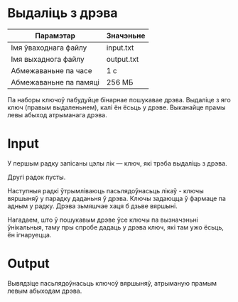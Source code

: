 # Выдаліць з дрэва

|        Парамэтар        |   Значэньне   |
|  --------------------   | ------------- |
|  Імя ўваходнага файлу   |    input.txt  |
|   Імя выхаднога файлу   |    output.txt |
|   Абмежаваньне па часе  |      1 с      |
|  Абмежаваньне па памяці |   256 МБ      |

Па наборы ключоў пабудуйце бінарнае пошукавае дрэва. Выдаліце з яго ключ (правым выдаленьнем), калі ён ёсьць у дрэве. Выканайце прамы левы абыход атрыманага дрэва.

# Іnput
У першым радку запісаны цэлы лік — ключ, які трэба выдаліць з дрэва.</br>

Другі радок пусты.</br>

Наступныя радкі ўтрымліваюць пасьлядоўнасьць лікаў - ключы вяршыняў у парадку даданьня ў дрэва. Ключы задаюцца ў фармаце па адным у радку. Дрэва зьмяшчае хаця б дзьве вяршыні.</br>

Нагадаем, што ў пошукавым дрэве ўсе ключы па вызначэньні ўнікальныя, таму пры спробе дадаць у дрэва ключ, які там ужо ёсьць, ён ігнаруецца.</br>

# Output
Вывядзіце пасьлядоўнасьць ключоў вяршыняў, атрыманую прамым левым абыходам дрэва.</br>
